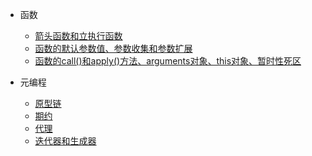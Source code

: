 - 函数
  - [箭头函数和立执行函数](箭头函数和立执行函数.md)
  - [函数的默认参数值、参数收集和参数扩展](函数的默认参数值、参数收集和参数扩展)
  - [函数的call()和apply()方法、arguments对象、this对象、暂时性死区](函数的call()和apply()方法、arguments对象、this对象、暂时性死区)


- 元编程
  - [原型链](原型链.md)
  - [期约](期约.md)
  - [代理](代理)
  - [迭代器和生成器](迭代器和生成器.md)
    
